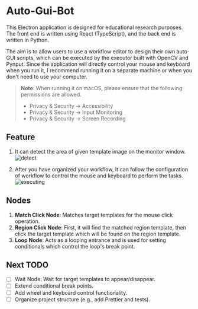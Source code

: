# Auto-Gui-Bot

This Electron application is designed for educational research purposes. The front end is written using React (TypeScript), and the back end is written in Python. 

The aim is to allow users to use a workflow editor to design their own auto-GUI scripts, which can be executed by the executor built with OpenCV and Pynput. Since the application will directly control your mouse and keyboard when you run it, I recommend running it on a separate machine or when you don't need to use your computer.
> **Note**: When running it on macOS, please ensure that the following permissions are allowed.
> - Privacy & Security -> Accessibility
> - Privacy & Security -> Input Monitoring
> - Privacy & Security -> Screen Recording

## Feature
1. It can detect the area of given template image on the monitor window.
![detect](doc-assests/detect.gif)

2. After you have organized your workflow, It can follow the configuration of workflow to control the mouse and keyboard to perform the tasks.
![executing](doc-assests/execute.gif)

## Nodes
1. **Match Click Node**: Matches target templates for the mouse click operation.
2. **Region Click Node**: First, it will find the matched region template, then click the target template which will be found on the region template.
3. **Loop Node**: Acts as a looping entrance and is used for setting conditionals which control the loop's break point.


## Next TODO
- [ ] Wait Node: Wait for target templates to appear/disappear.
- [ ] Extend conditional break points.
- [ ] Add wheel and keyboard control functionality.
- [ ] Organize project structure (e.g., add Prettier and tests).